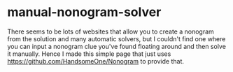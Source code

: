 # manual-nonogram-solver
There seems to be lots of websites that allow you to create a nonogram from the solution and many automatic solvers, but I couldn't find one where you can input a nonogram clue you've found floating around and then solve it manually. Hence I made this simple page that just uses https://github.com/HandsomeOne/Nonogram to provide that.
